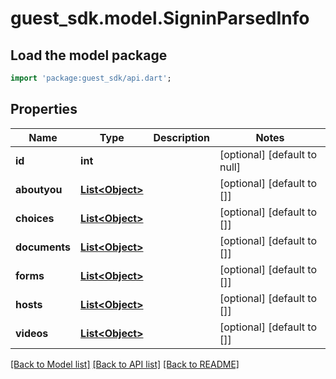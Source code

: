 # guest_sdk.model.SigninParsedInfo

## Load the model package
```dart
import 'package:guest_sdk/api.dart';
```

## Properties
Name | Type | Description | Notes
------------ | ------------- | ------------- | -------------
**id** | **int** |  | [optional] [default to null]
**aboutyou** | [**List&lt;Object&gt;**](Object.md) |  | [optional] [default to []]
**choices** | [**List&lt;Object&gt;**](Object.md) |  | [optional] [default to []]
**documents** | [**List&lt;Object&gt;**](Object.md) |  | [optional] [default to []]
**forms** | [**List&lt;Object&gt;**](Object.md) |  | [optional] [default to []]
**hosts** | [**List&lt;Object&gt;**](Object.md) |  | [optional] [default to []]
**videos** | [**List&lt;Object&gt;**](Object.md) |  | [optional] [default to []]

[[Back to Model list]](../README.md#documentation-for-models) [[Back to API list]](../README.md#documentation-for-api-endpoints) [[Back to README]](../README.md)


